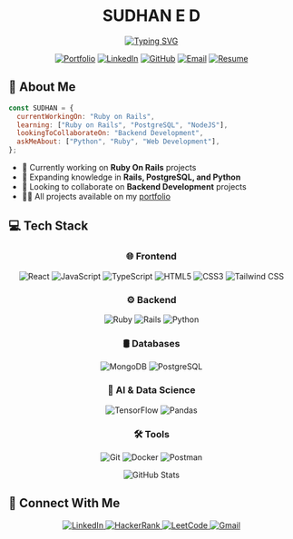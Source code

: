 <div align="center">
  
# SUDHAN E D
  
<a href="https://git.io/typing-svg"><img src="https://readme-typing-svg.herokuapp.com?font=Fira+Code&weight=700&size=30&duration=2000&pause=300&color=4D84F3&center=true&vCenter=true&width=600&height=75&lines=Full-Stack+Developer;Software+Engineer;Ruby+On+Rails+Developer;MERN+Stack+Developer;AI+%26+ML+Enthusiast" alt="Typing SVG" /></a>

[![Portfolio](https://img.shields.io/badge/Portfolio-4285F4?style=for-the-badge&logo=GoogleChrome&logoColor=white)](https://subtle-gumdrop-0c6ae4.netlify.app/)
[![LinkedIn](https://img.shields.io/badge/LinkedIn-0077B5?style=for-the-badge&logo=linkedin&logoColor=white)](https://linkedin.com/in/sudhaned)
[![GitHub](https://img.shields.io/badge/GitHub-181717?style=for-the-badge&logo=github&logoColor=white)](https://github.com/sudhan670)
[![Email](https://img.shields.io/badge/Email-EA4335?style=for-the-badge&logo=gmail&logoColor=white)](mailto:sudhaned08@gmail.com)
[![Resume](https://img.shields.io/badge/Resume-4285F4?style=for-the-badge&logo=googledrive&logoColor=white)](https://drive.google.com/file/d/10cu_FLttLnMEA1zk9UkJ670OuSQwxYnj/view)
  
</div>

## 🚀 About Me

```javascript
const SUDHAN = {
  currentWorkingOn: "Ruby on Rails",
  learning: ["Ruby on Rails", "PostgreSQL", "NodeJS"],
  lookingToCollaborateOn: "Backend Development",
  askMeAbout: ["Python", "Ruby", "Web Development"],
};
```

- 🔭 Currently working on **Ruby On Rails** projects
- 🌱 Expanding knowledge in **Rails, PostgreSQL, and Python**
- 👯 Looking to collaborate on **Backend Development** projects
- 👨‍💻 All projects available on my [portfolio](https://subtle-gumdrop-0c6ae4.netlify.app/)

## 💻 Tech Stack

<div align="center">

### 🌐 Frontend
![React](https://img.shields.io/badge/-React-61DAFB?style=for-the-badge&logo=react&logoColor=black)
![JavaScript](https://img.shields.io/badge/-JavaScript-F7DF1E?style=for-the-badge&logo=javascript&logoColor=black)
![TypeScript](https://img.shields.io/badge/-TypeScript-3178C6?style=for-the-badge&logo=typescript&logoColor=white)
![HTML5](https://img.shields.io/badge/-HTML5-E34F26?style=for-the-badge&logo=html5&logoColor=white)
![CSS3](https://img.shields.io/badge/-CSS3-1572B6?style=for-the-badge&logo=css3&logoColor=white)
![Tailwind CSS](https://img.shields.io/badge/-Tailwind_CSS-38B2AC?style=for-the-badge&logo=tailwind-css&logoColor=white)

### ⚙️ Backend
![Ruby](https://img.shields.io/badge/-Ruby-CC342D?style=for-the-badge&logo=ruby&logoColor=white)
![Rails](https://img.shields.io/badge/-Rails-CC0000?style=for-the-badge&logo=ruby-on-rails&logoColor=white)
![Python](https://img.shields.io/badge/-Python-3776AB?style=for-the-badge&logo=python&logoColor=white)

### 🛢️ Databases
![MongoDB](https://img.shields.io/badge/-MongoDB-47A248?style=for-the-badge&logo=mongodb&logoColor=white)
![PostgreSQL](https://img.shields.io/badge/-PostgreSQL-336791?style=for-the-badge&logo=postgresql&logoColor=white)

### 🧠 AI & Data Science
![TensorFlow](https://img.shields.io/badge/-TensorFlow-FF6F00?style=for-the-badge&logo=tensorflow&logoColor=white)
![Pandas](https://img.shields.io/badge/-Pandas-150458?style=for-the-badge&logo=pandas&logoColor=white)

### 🛠️ Tools
![Git](https://img.shields.io/badge/-Git-F05032?style=for-the-badge&logo=git&logoColor=white)
![Docker](https://img.shields.io/badge/-Docker-2496ED?style=for-the-badge&logo=docker&logoColor=white)
![Postman](https://img.shields.io/badge/-Postman-FF6C37?style=for-the-badge&logo=postman&logoColor=white)

</div>

<div align="center">
  <img src="https://github-readme-stats.vercel.app/api?username=sudhan670&show_icons=true&theme=tokyonight&hide_border=true&count_private=true&bg_color=0D1117" alt="GitHub Stats" />
</div>

## 📱 Connect With Me

<div align="center">
  <a href="https://linkedin.com/in/sudhaned">
    <img src="https://img.shields.io/badge/LinkedIn-0077B5?style=for-the-badge&logo=linkedin&logoColor=white" alt="LinkedIn" />
  </a>
  <a href="https://www.hackerrank.com/sudhaned670">
    <img src="https://img.shields.io/badge/HackerRank-00EA64?style=for-the-badge&logo=hackerrank&logoColor=white" alt="HackerRank" />
  </a>
  <a href="https://www.leetcode.com/sudhaned">
    <img src="https://img.shields.io/badge/LeetCode-FFA116?style=for-the-badge&logo=leetcode&logoColor=white" alt="LeetCode" />
  </a>
  <a href="mailto:sudhaned08@gmail.com">
    <img src="https://img.shields.io/badge/Gmail-D14836?style=for-the-badge&logo=gmail&logoColor=white" alt="Gmail" />
  </a>
</div>
